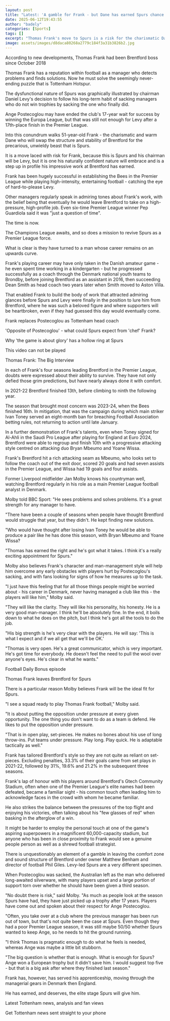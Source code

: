 ```yaml
---
layout: post
title: "Latest: 'A gamble for Frank - but Dane has earned Spurs chance'"
date: 2025-06-12T19:43:55
author: "badely"
categories: [Sports]
tags: []
excerpt: "Thomas Frank's move to Spurs is a risk for the charismatic Dane - but he has earned the big opportunity, says chief football writer Phil McNulty."
image: assets/images/d8daca80268a2779c184f3a31b3826b2.jpg
---
```


According to new developments, Thomas Frank had been Brentford boss since October 2018

Thomas Frank has a reputation within football as a manager who detects problems and finds solutions. Now he must solve the seemingly never-ending puzzle that is Tottenham Hotspur.

The dysfunctional nature of Spurs was graphically illustrated by chairman Daniel Levy's decision to follow his long-term habit of sacking managers who do not win trophies by sacking the one who finally did.

Ange Postecoglou may have ended the club's 17-year wait for success by winning the Europa League, but that was still not enough for Levy after a 17th-place finish in the Premier League.

Into this conundrum walks 51-year-old Frank - the charismatic and warm Dane who will swap the structure and stability of Brentford for the precarious, unwieldy beast that is Spurs.

It is a move laced with risk for Frank, because this is Spurs and his chairman will be Levy, but it is one his naturally confident nature will embrace and is a step up in profile his impressive work at Brentford has earned.

Frank has been hugely successful in establishing the Bees in the Premier League while playing high-intensity, entertaining football - catching the eye of hard-to-please Levy.

Other managers regularly speak in admiring tones about Frank's work, with the belief being that eventually he would leave Brentford to take on a high-pressure, high-profile job. Even six-time Premier League winner Pep Guardiola said it was "just a question of time".

The time is now.

The Champions League awaits, and so does a mission to revive Spurs as a Premier League force.

What is clear is they have turned to a man whose career remains on an upwards curve.

Frank's playing career may have only taken in the Danish amateur game - he even spent time working in a kindergarten - but he progressed successfully as a coach through the Denmark national youth teams to Brondby, before joining Brentford as an assistant in 2016, then succeeding Dean Smith as head coach two years later when Smith moved to Aston Villa.

That enabled Frank to build the body of work that attracted admiring glances before Spurs and Levy were finally in the position to lure him from Brentford, where he was such a beloved figure and where supporters will be heartbroken, even if they had guessed this day would eventually come.

Frank replaces Postecoglou as Tottenham head coach

'Opposite of Postecoglou' - what could Spurs expect from 'chef' Frank?

Why 'the game is about glory' has a hollow ring at Spurs

This video can not be played

Thomas Frank: The Big Interview

In each of Frank's four seasons leading Brentford in the Premier League, doubts were expressed about their ability to survive. They have not only defied those grim predictions, but have nearly always done it with comfort.

In 2021-22 Brentford finished 13th, before climbing to ninth the following year. 

The season that brought most concern was 2023-24, when the Bees finished 16th. In mitigation, that was the campaign during which main striker Ivan Toney served an eight-month ban for breaching Football Association betting rules, not returning to action until late January.

In a further demonstration of Frank's talents, even when Toney signed for Al-Ahli in the Saudi Pro League after playing for England at Euro 2024, Brentford were able to regroup and finish 10th with a progressive attacking style centred on attacking duo Bryan Mbeumo and Yoane Wissa.

Frank's Brentford hit a rich attacking seam as Mbeumo, who looks set to follow the coach out of the exit door, scored 20 goals and had seven assists in the Premier League, and Wissa had 19 goals and four assists.

Former Liverpool midfielder Jan Molby knows his countryman well, watching Brentford regularly in his role as a main Premier League football analyst in Denmark.

Molby told BBC Sport: "He sees problems and solves problems. It's a great strength for any manager to have.

"There have been a couple of seasons when people have thought Brentford would struggle that year, but they didn't. He kept finding new solutions.

"Who would have thought after losing Ivan Toney he would be able to produce a pair like he has done this season, with Bryan Mbeumo and Yoane Wissa?

"Thomas has earned the right and he's got what it takes. I think it's a really exciting appointment for Spurs."

Molby also believes Frank's character and man-management style will help him overcome any early obstacles with players hurt by Postecoglou's sacking, and with fans looking for signs of how he measures up to the task.

"I just have this feeling that for all those things people might be worried about - his career in Denmark, never having managed a club like this - the players will like him," Molby said.

"They will like the clarity. They will like his personality, his honesty. He is a very good man-manager. I think he'll be absolutely fine. In the end, it boils down to what he does on the pitch, but I think he's got all the tools to do the job.

"His big strength is he's very clear with the players. He will say: 'This is what I expect and if we all get that we'll be OK.'

"Thomas is very open. He's a great communicator, which is very important. He's got time for everybody. He doesn't feel the need to pull the wool over anyone's eyes. He's clear in what he wants."

Football Daily Bonus episode

Thomas Frank leaves Brentford for Spurs

 

There is a particular reason Molby believes Frank will be the ideal fit for Spurs.

"I see a squad ready to play Thomas Frank football," Molby said.

"It is about putting the opposition under pressure at every given opportunity. The one thing you don't want to do as a team is defend. He likes to put the opposition under pressure.

"That is in open play, set-pieces. He makes no bones about his use of long throw-ins. Put teams under pressure. Play long. Play quick. He is adaptable tactically as well."

Frank has tailored Brentford's style so they are not quite as reliant on set-pieces. Excluding penalties, 33.3% of their goals came from set plays in 2021-22, followed by 31%, 19.6% and 21.2% in the subsequent three seasons.

Frank's lap of honour with his players around Brentford's Gtech Community Stadium, often when one of the Premier League's elite names had been defeated, became a familiar sight - his common touch often leading him to acknowledge faces in the crowd with whom he became familiar.

He also strikes the balance between the pressures of the top flight and enjoying his victories, often talking about his "few glasses of red" when basking in the afterglow of a win.

It might be harder to employ the personal touch at one of the game's aspiring superpowers in a magnificent 60,000-capacity stadium, but anyone who has been in close proximity to Frank would see a genuine people person as well as a shrewd football strategist.

There is unquestionably an element of a gamble in leaving the comfort zone and sound structure of Brentford under owner Matthew Benham and director of football Phil Giles. Levy-led Spurs are a very different specimen.

When Postecoglou was sacked, the Australian left as the man who delivered long-awaited silverware, with many players upset and a large portion of support torn over whether he should have been given a third season.

"No doubt there is risk," said Molby. "As much as people look at the season Spurs have had, they have just picked up a trophy after 17 years. Players have come out and spoken about their respect for Ange Postecoglou.

"Often, you take over at a club where the previous manager has been run out of town, but that's not quite been the case at Spurs. Even though they had a poor Premier League season, it was still maybe 50/50 whether Spurs wanted to keep Ange, so he needs to hit the ground running.

"I think Thomas is pragmatic enough to do what he feels is needed, whereas Ange was maybe a little bit stubborn.

"The big question is whether that is enough. What is enough for Spurs? Ange won a European trophy but it didn't save him. I would suggest top five - but that is a big ask after where they finished last season."

Frank has, however, has served his apprenticeship, moving through the managerial gears in Denmark then England.

He has earned, and deserves, the elite stage Spurs will give him.

Latest Tottenham news, analysis and fan views

Get Tottenham news sent straight to your phone

